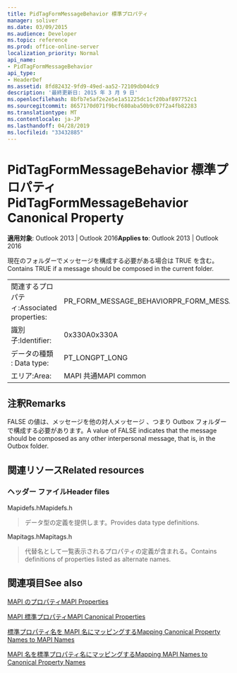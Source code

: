 ```yaml
---
title: PidTagFormMessageBehavior 標準プロパティ
manager: soliver
ms.date: 03/09/2015
ms.audience: Developer
ms.topic: reference
ms.prod: office-online-server
localization_priority: Normal
api_name:
- PidTagFormMessageBehavior
api_type:
- HeaderDef
ms.assetid: 8fd82432-9fd9-49ed-aa52-72109db04dc9
description: '最終更新日: 2015 年 3 月 9 日'
ms.openlocfilehash: 8bfb7e5af2e2e5e1a51225dc1cf20baf897752c1
ms.sourcegitcommit: 8657170d071f9bcf680aba50b9c07f2a4fb82283
ms.translationtype: MT
ms.contentlocale: ja-JP
ms.lasthandoff: 04/28/2019
ms.locfileid: "33432885"
---
```

# <a name="pidtagformmessagebehavior-canonical-property"></a><span data-ttu-id="19f18-103">PidTagFormMessageBehavior 標準プロパティ</span><span class="sxs-lookup"><span data-stu-id="19f18-103">PidTagFormMessageBehavior Canonical Property</span></span>

  
  
<span data-ttu-id="19f18-104">**適用対象**: Outlook 2013 | Outlook 2016</span><span class="sxs-lookup"><span data-stu-id="19f18-104">**Applies to**: Outlook 2013 | Outlook 2016</span></span> 
  
<span data-ttu-id="19f18-105">現在のフォルダーでメッセージを構成する必要がある場合は TRUE を含む。</span><span class="sxs-lookup"><span data-stu-id="19f18-105">Contains TRUE if a message should be composed in the current folder.</span></span> 
  
|||
|:-----|:-----|
|<span data-ttu-id="19f18-106">関連するプロパティ:</span><span class="sxs-lookup"><span data-stu-id="19f18-106">Associated properties:</span></span>  <br/> |<span data-ttu-id="19f18-107">PR_FORM_MESSAGE_BEHAVIOR</span><span class="sxs-lookup"><span data-stu-id="19f18-107">PR_FORM_MESSAGE_BEHAVIOR</span></span>  <br/> |
|<span data-ttu-id="19f18-108">識別子:</span><span class="sxs-lookup"><span data-stu-id="19f18-108">Identifier:</span></span>  <br/> |<span data-ttu-id="19f18-109">0x330A</span><span class="sxs-lookup"><span data-stu-id="19f18-109">0x330A</span></span>  <br/> |
|<span data-ttu-id="19f18-110">データの種類 : </span><span class="sxs-lookup"><span data-stu-id="19f18-110">Data type:</span></span>  <br/> |<span data-ttu-id="19f18-111">PT_LONG</span><span class="sxs-lookup"><span data-stu-id="19f18-111">PT_LONG</span></span>  <br/> |
|<span data-ttu-id="19f18-112">エリア:</span><span class="sxs-lookup"><span data-stu-id="19f18-112">Area:</span></span>  <br/> |<span data-ttu-id="19f18-113">MAPI 共通</span><span class="sxs-lookup"><span data-stu-id="19f18-113">MAPI common</span></span>  <br/> |
   
## <a name="remarks"></a><span data-ttu-id="19f18-114">注釈</span><span class="sxs-lookup"><span data-stu-id="19f18-114">Remarks</span></span>

<span data-ttu-id="19f18-115">FALSE の値は、メッセージを他の対人メッセージ 、つまり Outbox フォルダーで構成する必要があります。</span><span class="sxs-lookup"><span data-stu-id="19f18-115">A value of FALSE indicates that the message should be composed as any other interpersonal message, that is, in the Outbox folder.</span></span> 
  
## <a name="related-resources"></a><span data-ttu-id="19f18-116">関連リソース</span><span class="sxs-lookup"><span data-stu-id="19f18-116">Related resources</span></span>

### <a name="header-files"></a><span data-ttu-id="19f18-117">ヘッダー ファイル</span><span class="sxs-lookup"><span data-stu-id="19f18-117">Header files</span></span>

<span data-ttu-id="19f18-118">Mapidefs.h</span><span class="sxs-lookup"><span data-stu-id="19f18-118">Mapidefs.h</span></span>
  
> <span data-ttu-id="19f18-119">データ型の定義を提供します。</span><span class="sxs-lookup"><span data-stu-id="19f18-119">Provides data type definitions.</span></span>
    
<span data-ttu-id="19f18-120">Mapitags.h</span><span class="sxs-lookup"><span data-stu-id="19f18-120">Mapitags.h</span></span>
  
> <span data-ttu-id="19f18-121">代替名として一覧表示されるプロパティの定義が含まれる。</span><span class="sxs-lookup"><span data-stu-id="19f18-121">Contains definitions of properties listed as alternate names.</span></span>
    
## <a name="see-also"></a><span data-ttu-id="19f18-122">関連項目</span><span class="sxs-lookup"><span data-stu-id="19f18-122">See also</span></span>



[<span data-ttu-id="19f18-123">MAPI のプロパティ</span><span class="sxs-lookup"><span data-stu-id="19f18-123">MAPI Properties</span></span>](mapi-properties.md)
  
[<span data-ttu-id="19f18-124">MAPI 標準プロパティ</span><span class="sxs-lookup"><span data-stu-id="19f18-124">MAPI Canonical Properties</span></span>](mapi-canonical-properties.md)
  
[<span data-ttu-id="19f18-125">標準プロパティ名を MAPI 名にマッピングする</span><span class="sxs-lookup"><span data-stu-id="19f18-125">Mapping Canonical Property Names to MAPI Names</span></span>](mapping-canonical-property-names-to-mapi-names.md)
  
[<span data-ttu-id="19f18-126">MAPI 名を標準プロパティ名にマッピングする</span><span class="sxs-lookup"><span data-stu-id="19f18-126">Mapping MAPI Names to Canonical Property Names</span></span>](mapping-mapi-names-to-canonical-property-names.md)

